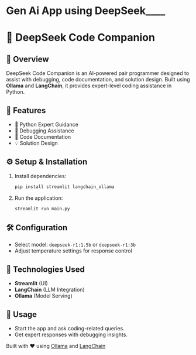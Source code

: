 # Gen Ai App using DeepSeek____


# 🧠 DeepSeek Code Companion

## 🚀 Overview
DeepSeek Code Companion is an AI-powered pair programmer designed to assist with debugging, code documentation, and solution design. Built using **Ollama** and **LangChain**, it provides expert-level coding assistance in Python.

## 🔧 Features
- 🐍 Python Expert Guidance
- 🐞 Debugging Assistance
- 📝 Code Documentation
- 💡 Solution Design

## ⚙️ Setup & Installation
1. Install dependencies:
   ```bash
   pip install streamlit langchain_ollama
   ```
2. Run the application:
   ```bash
   streamlit run main.py
   ```

## 🛠️ Configuration
- Select model: `deepseek-r1:1.5b` or `deepseek-r1:3b`
- Adjust temperature settings for response control

## 🎯 Technologies Used
- **Streamlit** (UI)
- **LangChain** (LLM Integration)
- **Ollama** (Model Serving)

## 📌 Usage
- Start the app and ask coding-related queries.
- Get expert responses with debugging insights.

Built with ❤️ using [Ollama](https://ollama.ai/) and [LangChain](https://python.langchain.com/)

